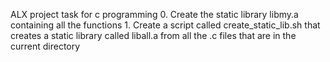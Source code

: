 ALX project task for c programming
0. 
Create the static library libmy.a containing all the functions
1.
Create a script called create_static_lib.sh that creates a static library called liball.a from all the .c files that are in the current directory
